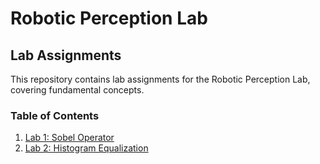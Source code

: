 # Robotic Perception Lab

## Lab Assignments

This repository contains lab assignments for the Robotic Perception Lab, covering fundamental concepts.

### Table of Contents
1. [Lab 1: Sobel Operator](#table-of-contents)
2. [Lab 2: Histogram Equalization](#table-of-contents)

